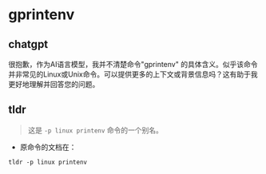# gprintenv 
## chatgpt 
很抱歉，作为AI语言模型，我并不清楚命令"gprintenv" 的具体含义。似乎该命令并非常见的Linux或Unix命令。可以提供更多的上下文或背景信息吗？这有助于我更好地理解并回答您的问题。 

## tldr 
 
> 这是 `-p linux printenv` 命令的一个别名。

- 原命令的文档在：

`tldr -p linux printenv`
